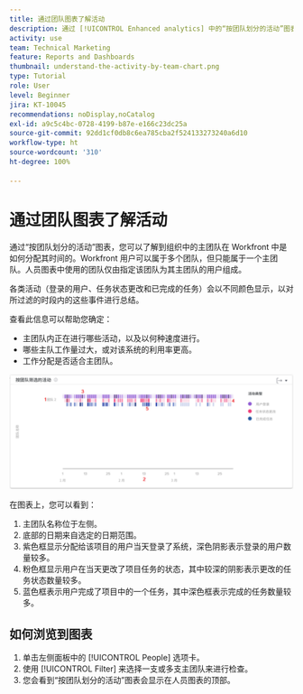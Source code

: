 ```yaml
---
title: 通过团队图表了解活动
description: 通过 [!UICONTROL Enhanced analytics] 中的“按团队划分的活动”图表，您可以了解到组织中的主团队在 Workfront 中是如何分配其时间的。
activity: use
team: Technical Marketing
feature: Reports and Dashboards
thumbnail: understand-the-activity-by-team-chart.png
type: Tutorial
role: User
level: Beginner
jira: KT-10045
recommendations: noDisplay,noCatalog
exl-id: a9c5c4bc-0728-4199-b87e-e166c23dc25a
source-git-commit: 92dd1cf0db8c6ea785cba2f524133273240a6d10
workflow-type: ht
source-wordcount: '310'
ht-degree: 100%

---
```


# 通过团队图表了解活动

通过“按团队划分的活动”图表，您可以了解到组织中的主团队在 Workfront 中是如何分配其时间的。Workfront 用户可以属于多个团队，但只能属于一个主团队。人员图表中使用的团队仅由指定该团队为其主团队的用户组成。

各类活动（登录的用户、任务状态更改和已完成的任务）会以不同颜色显示，以对所过滤的时段内的这些事件进行总结。

查看此信息可以帮助您确定：

* 主团队内正在进行哪些活动，以及以何种速度进行。
* 哪些主队工作量过大，或对该系统的利用率更高。
* 工作分配是否适合主团队。

![显示“按团队划分的活动”图表的图像，其中包含下面项目符号中描述的区域的数字](assets/section-3-1.png)

在图表上，您可以看到：

1. 主团队名称位于左侧。
1. 底部的日期来自选定的日期范围。
1. 紫色框显示分配给该项目的用户当天登录了系统，深色阴影表示登录的用户数量较多。
1. 粉色框显示用户在当天更改了项目任务的状态，其中较深的阴影表示更改的任务状态数量较多。
1. 蓝色框表示用户完成了项目中的一个任务，其中深色框表示完成的任务数量较多。

## 如何浏览到图表

1. 单击左侧面板中的 [!UICONTROL People] 选项卡。
1. 使用 [!UICONTROL Filter] 来选择一支或多支主团队来进行检查。
1. 您会看到“按团队划分的活动”图表会显示在人员图表的顶部。
